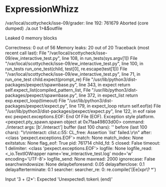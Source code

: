 # ExpressionWhizz
/var/local/scottycheck/isse-09/grader: line 192: 761679 Aborted                 (core dumped) ./a.out 1>&$outfile


Leaked 0 memory blocks

Correctness: 0 out of 56
Memory leaks: 20 out of 20
Traceback (most recent call last):
  File "/var/local/scottycheck/isse-09/ew_interactive_test.py", line 108, in <module>
    run_tests(sys.argv[1])
  File "/var/local/scottycheck/isse-09/ew_interactive_test.py", line 100, in run_tests
    run_one_test(child, test[0], re.escape(test[1]))
  File "/var/local/scottycheck/isse-09/ew_interactive_test.py", line 71, in run_one_test
    child.expect(prompt_re)
  File "/usr/lib/python3/dist-packages/pexpect/spawnbase.py", line 343, in expect
    return self.expect_list(compiled_pattern_list,
  File "/usr/lib/python3/dist-packages/pexpect/spawnbase.py", line 372, in expect_list
    return exp.expect_loop(timeout)
  File "/usr/lib/python3/dist-packages/pexpect/expect.py", line 179, in expect_loop
    return self.eof(e)
  File "/usr/lib/python3/dist-packages/pexpect/expect.py", line 122, in eof
    raise exc
pexpect.exceptions.EOF: End Of File (EOF). Exception style platform.
<pexpect.pty_spawn.spawn object at 0x7faa49803d00>
command: ./interact
args: [b'./interact']
buffer (last 100 chars): ''
before (last 100 chars): "\r\ninteract: clist.c:55: CL_free: Assertion `list' failed.\r\n"
after: <class 'pexpect.exceptions.EOF'>
match: None
match_index: None
exitstatus: None
flag_eof: True
pid: 761714
child_fd: 5
closed: False
timeout: 1
delimiter: <class 'pexpect.exceptions.EOF'>
logfile: None
logfile_read: <_io.TextIOWrapper name='ew_interactive_test.log' mode='w' encoding='UTF-8'>
logfile_send: None
maxread: 2000
ignorecase: False
searchwindowsize: None
delaybeforesend: 0.05
delayafterclose: 0.1
delayafterterminate: 0.1
searcher: searcher_re:
    0: re.compile('[Ee]xpr\\? *')



Input '3 + (2*': Expected 'Unexpected\ token\ \(end\)'